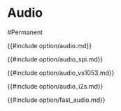 # Audio

#Permanent


{{#include  option/audio.md}}

{{#include  option/audio_spi.md}}

{{#include  option/audio_vs1053.md}}

{{#include  option/audio_i2s.md}}

{{#include  option/fast_audio.md}}


